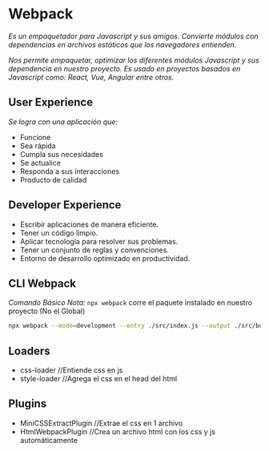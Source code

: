 # Webpack 
_Es un empaquetador para Javascript y sus amigos. Convierte módulos con dependencias en archivos estáticos que los navegadores entienden._

_Nos permite empaquetar, optimizar los diferentes módulos Javascript y sus dependencia en nuestro proyecto. Es usado en proyectos basados en Javascript como: React, Vue, Angular entre otros._

## User Experience
  _Se logra con una aplicación que:_

  * Funcione
  * Sea rápida
  * Cumpla sus necesidades
  * Se actualice
  * Responda a sus interacciones
  * Producto de calidad

## Developer Experience
  * Escribir aplicaciones de manera eficiente.
  * Tener un código limpio.
  * Aplicar tecnología para resolver sus problemas.
  * Tener un conjunto de reglas y convenciones.
  * Entorno de desarrollo optimizado en productividad.


## CLI Webpack
_Comando Básico_
*Nota:* `npx webpack` corre el paquete instalado en nuestro proyecto (No el Global)

```bash
npx webpack --mode=development --entry ./src/index.js --output ./src/bundle.js
```

## Loaders
  - css-loader //Entiende css en js
  - style-loader //Agrega el css en el head del html

## Plugins
  - MiniCSSExtractPlugin //Extrae el css en 1 archivo
  - HtmlWebpackPlugin //Crea un archivo html con los css y js automáticamente